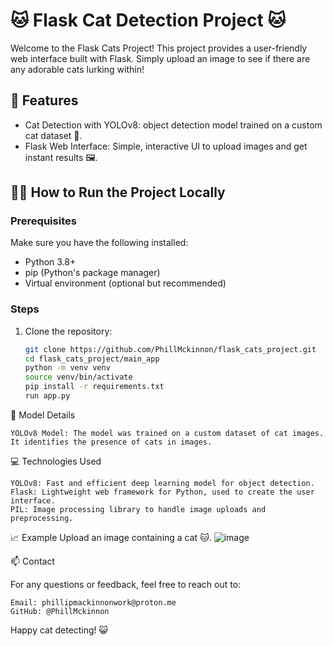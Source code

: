 # 🐱 Flask Cat Detection Project 🐱

Welcome to the Flask Cats Project! This project provides a user-friendly web interface built with Flask. Simply upload an image to see if there are any adorable cats lurking within!

## 🚀 Features

- Cat Detection with YOLOv8: object detection model trained on a custom cat dataset 🐾.
- Flask Web Interface: Simple, interactive UI to upload images and get instant results 🖼.

## 🧑‍💻 How to Run the Project Locally
### Prerequisites

Make sure you have the following installed:

- Python 3.8+
- pip (Python's package manager)
- Virtual environment (optional but recommended)

### Steps

1. Clone the repository:
   ```bash
   git clone https://github.com/PhillMckinnon/flask_cats_project.git
   cd flask_cats_project/main_app
   python -m venv venv
   source venv/bin/activate
   pip install -r requirements.txt
   run app.py

🧠 Model Details

    YOLOv8 Model: The model was trained on a custom dataset of cat images. It identifies the presence of cats in images.
    
💻 Technologies Used

    YOLOv8: Fast and efficient deep learning model for object detection.
    Flask: Lightweight web framework for Python, used to create the user interface.
    PIL: Image processing library to handle image uploads and preprocessing.

📈 Example
    Upload an image containing a cat 🐱.
        ![image](https://github.com/user-attachments/assets/1c80e78d-92cd-4f39-b7b2-d33c4ad36504)


📫 Contact

For any questions or feedback, feel free to reach out to:

    Email: phillipmackinnonwork@proton.me
    GitHub: @PhillMckinnon 

Happy cat detecting! 😺
